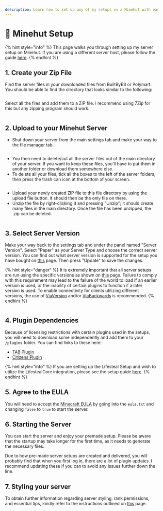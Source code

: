 ```yaml
---
description: Learn how to set up any of my setups on a Minehut with ease!
---
```


# 💾 Minehut Setup

{% hint style="info" %}
This page walks you through setting up my server setup on Minehut. If you are using a different server host, please follow the guide [here](standard-host-setup.md).
{% endhint %}

## 1. Create your Zip File

Find the server files in your downloaded files from BuiltByBit or Polymart. You should be able to find the directory that looks similar to the following:

<figure><img src="../../.gitbook/assets/image (8).png" alt=""><figcaption></figcaption></figure>

Select all the files and add them to a ZIP file. I recommend using 7Zip for this but any zipping program should work.

<figure><img src="../../.gitbook/assets/image (33).png" alt=""><figcaption></figcaption></figure>

## 2. Upload to your Minehut Server

* Shut down your server from the main settings tab and make your way to the file manager tab.

<figure><img src="../../.gitbook/assets/image (42).png" alt=""><figcaption></figcaption></figure>

* You then need to delete/cut all the server files out of the main directory of your server. If you want to keep these files, you'll have to put them in another folder or download them somewhere else.
* To delete all your files, tick all the boxes to the left of the server folders, then press the trash can icon at the bottom of your screen.

<figure><img src="../../.gitbook/assets/image (35).png" alt=""><figcaption></figcaption></figure>

* Upload your newly created ZIP file to this file directory by using the upload file button. It should then be the only file on there.
* Unzip the file by right-clicking it and pressing "Unzip"; it should create many files in the main directory. Once the file has been unzipped, the .zip can be deleted.

<figure><img src="../../.gitbook/assets/image (27).png" alt=""><figcaption></figcaption></figure>

## 3. Select Server Version

Make your way back to the settings tab and under the panel named "Server Version". Select "Paper" as your Server Type and choose the correct server version. You can find out what server version is supported for the setup you have bought on [this](../../miscellaneous/resource-versions.md) page. Then press "Update" to save the changes.

{% hint style="danger" %}
It is extremely important that all server setups are run using the specific versions as shown on [this](../../miscellaneous/resource-versions.md) page. Failure to comply with this requirement may lead to the failure of the world to load if an earlier version is used, or the inability of certain plugins to function if a later version is used. To enable connectivity for clients utilizing different versions, the use of [ViaVersion](https://hangar.papermc.io/ViaVersion/ViaVersion) and/or [ViaBackwards](https://hangar.papermc.io/ViaVersion/ViaBackwards) is recommended.
{% endhint %}

<figure><img src="../../.gitbook/assets/image (21).png" alt=""><figcaption></figcaption></figure>

## 4. Plugin Dependencies

Because of licensing restrictions with certain plugins used in the setups, you will need to download some independently and add them to your `/plugins` folder. You can find links to these here:

* [TAB Plugin](https://github.com/NEZNAMY/TAB/releases)
* [Citizens Plugin](https://ci.citizensnpcs.co/job/Citizens2/)

{% hint style="info" %}
If you are setting up the Lifesteal Setup and wish to utilize the LifestealCore integration, please see the setup guide [here](../../miscellaneous/lifestealcore-integration.md).
{% endhint %}

## 5. Agree to the EULA

You will need to accept the [Minecraft EULA](https://www.minecraft.net/en-us/eula) by going into the `eula.txt` and changing `false` to `true` to start the server.

## 6. Starting the Server

You can start the server and enjoy your premade setup. Please be aware that the startup may take longer for the first time, as it needs to generate the necessary files.

Due to how pre-made server setups are created and delivered, you will probably find that when you first log in, there are a lot of plugin updates. I recommend updating these if you can to avoid any issues further down the line.

## 7. Styling your server

To obtain further information regarding server styling, rank permissions, and essential tips, kindly refer to the instructions outlined on [this](extra-information.md) page.

